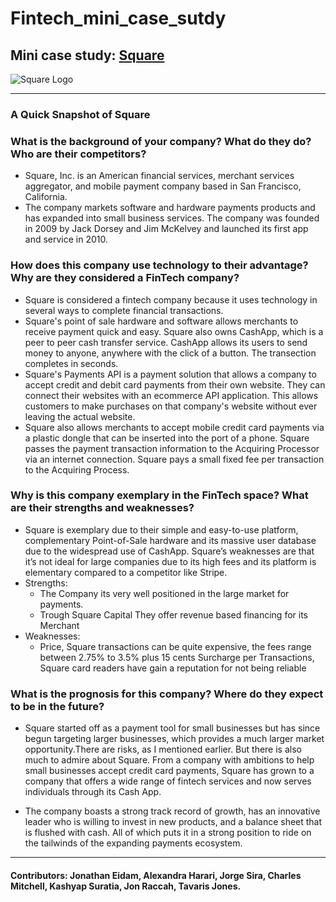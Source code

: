 # Fintech_mini_case_sutdy

## Mini case study: [Square](https://squareup.com/us/en)

![Square Logo](https://upload.wikimedia.org/wikipedia/commons/thumb/3/3d/Square%2C_Inc._logo.svg/1024px-Square%2C_Inc._logo.svg.png)

---

### A Quick Snapshot of Square

### What is the background of your company? What do they do? Who are their competitors?

- Square, Inc. is an American financial services, merchant services aggregator, and mobile payment company based in San Francisco, California.
- The company markets software and hardware payments products and has expanded into small business services. The company was founded in 2009 by Jack Dorsey and Jim McKelvey and launched its first app and service in 2010.

### How does this company use technology to their advantage? Why are they considered a FinTech company?

- Square is considered a fintech company because it uses technology in several ways to complete financial transactions.
- Square's point of sale hardware and software allows merchants to receive payment quick and easy. Square also owns CashApp, which is a peer to peer cash transfer service. CashApp allows its users to send money to anyone, anywhere with the click of a button. The transection completes in seconds.
- Square's Payments API is a payment solution that allows a company to accept credit and debit card payments from their own website. They can connect their websites with an ecommerce API application. This allows customers to make purchases on that company's website without ever leaving the actual website.
- Square also allows merchants to accept mobile credit card payments via a plastic dongle that can be inserted into the port of a phone. Square passes the payment transaction information to the Acquiring Processor via an internet connection. Square pays a small fixed fee per transaction to the Acquiring Process.

### Why is this company exemplary in the FinTech space? What are their strengths and weaknesses?

- Square is exemplary due to their simple and easy-to-use platform, complementary Point-of-Sale hardware and its massive user database due to the widespread use of CashApp. Square’s weaknesses are that it’s not ideal for large companies due to its high fees and its platform is elementary compared to a competitor like Stripe.
- Strengths:
  - The Company its very well positioned in the large market for payments.
  - Trough Square Capital They offer revenue based financing for its Merchant
- Weaknesses:
  - Price, Square transactions can be quite expensive, the fees range between 2.75% to 3.5% plus 15 cents Surcharge per Transactions, Square card readers have gain a reputation for not being reliable

### What is the prognosis for this company? Where do they expect to be in the future?

- Square started off as a payment tool for small businesses but has since begun targeting larger businesses, which provides a much larger market opportunity.There are risks, as I mentioned earlier. But there is also much to admire about Square. From a company with ambitions to help small businesses accept credit card payments, Square has grown to a company that offers a wide range of fintech services and now serves individuals through its Cash App.

- The company boasts a strong track record of growth, has an innovative leader who is willing to invest in new products, and a balance sheet that is flushed with cash. All of which puts it in a strong position to ride on the tailwinds of the expanding payments ecosystem.

---

#### Contributors: Jonathan Eidam, Alexandra Harari, Jorge Sira, Charles Mitchell, Kashyap Suratia, Jon Raccah, Tavaris Jones.
